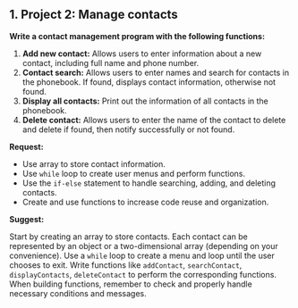 ## 1. Project 2: Manage contacts
**Write a contact management program with the following functions:**

1. **Add new contact:** Allows users to enter information about a new contact, including full name and phone number.
2. **Contact search:** Allows users to enter names and search for contacts in the phonebook. If found, displays contact information, otherwise not found.
3. **Display all contacts:** Print out the information of all contacts in the phonebook.
4. **Delete contact:** Allows users to enter the name of the contact to delete and delete if found, then notify successfully or not found.

**Request:**

- Use array to store contact information.
- Use `while` loop to create user menus and perform functions.
- Use the `if-else` statement to handle searching, adding, and deleting contacts.
- Create and use functions to increase code reuse and organization.

**Suggest:**

Start by creating an array to store contacts. Each contact can be represented by an object or a two-dimensional array (depending on your convenience).
Use a `while` loop to create a menu and loop until the user chooses to exit.
Write functions like `addContact`, `searchContact`, `displayContacts`, `deleteContact` to perform the corresponding functions.
When building functions, remember to check and properly handle necessary conditions and messages.
